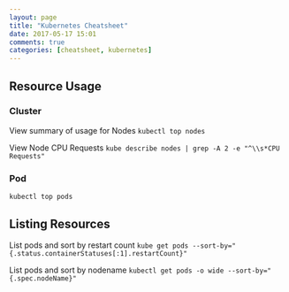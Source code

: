 ```yaml
---
layout: page
title: "Kubernetes Cheatsheet"
date: 2017-05-17 15:01
comments: true
categories: [cheatsheet, kubernetes]
---
```


## Resource Usage

### Cluster
View summary of usage for Nodes
`kubectl top nodes`

View Node CPU Requests
`kube describe nodes | grep -A 2 -e "^\\s*CPU Requests"`

### Pod
`kubectl top pods`

## Listing Resources

List pods and sort by restart count
`kube get pods --sort-by="{.status.containerStatuses[:1].restartCount}"`

List pods and sort by nodename
`kubectl get pods -o wide --sort-by="{.spec.nodeName}"`

